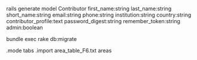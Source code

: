 

rails generate model Contributor first_name:string last_name:string short_name:string email:string phone:string institution:string country:string contributor_profile:text password_digest:string remember_token:string admin:boolean

bundle exec rake db:migrate


<!-- create_table "contributors", force: true do |t|
  t.string   "first_name"
  t.string   "last_name"
  t.string   "short_name"
  t.string   "email"
  t.string   "phone"
  t.text     "contributor_profile"
  t.integer  "contributor_id"
  t.datetime "created_at"
  t.datetime "updated_at"
  t.string   "password_digest"
  t.string   "remember_token"
  t.boolean  "admin",               default: false
  t.string   "institution"
  t.string   "country"
end -->

.mode tabs
.import area_table_F6.txt areas

